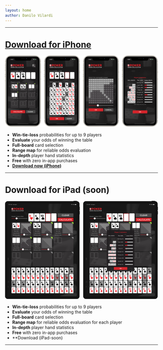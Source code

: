 ```yaml
---
layout: home
author: Danilo Vilardi
---
```


----

# [Download for iPhone](https://apps.apple.com/app/apple-store/id1524398420?pt=121864549&ct=GitHubPages&mt=8)

![](/assets/HomePage/iPhoneAppScreens.png)

* **Win-tie-loss** probabilities for up to 9 players
* **Evaluate** your odds of winning the table
* **Full-board** card selection
* **Range map** for reliable odds evaluation
* **In-depth** player hand statistics
* **Free** with zero in-app purchases
* **[Download now (iPhone)](https://apps.apple.com/app/apple-store/id1524398420?pt=121864549&ct=GitHubPages&mt=8)**

----

# Download for iPad (soon)

![](/assets/HomePage/iPadAppScreens.png)

* **Win-tie-loss** probabilities for up to 9 players
* **Evaluate** your odds of winning the table
* **Full-board** card selection
* **Range map** for reliable odds evaluation for each player
* **In-depth** player hand statistics
* **Free** with zero in-app purchases
* **Download (iPad-soon)

----

